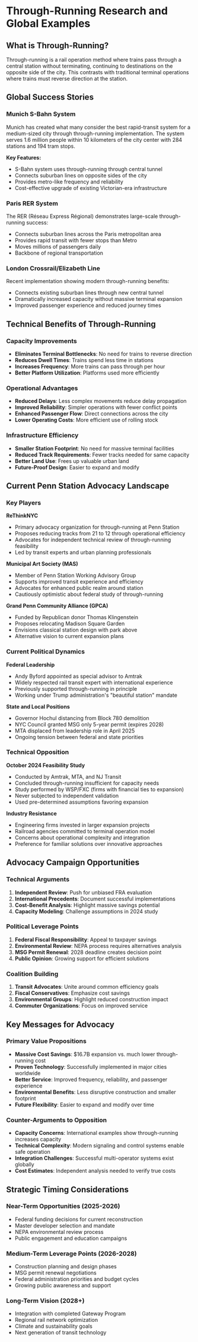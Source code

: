 # Through-Running Research and Global Examples

## What is Through-Running?

Through-running is a rail operation method where trains pass through a central station without terminating, continuing to destinations on the opposite side of the city. This contrasts with traditional terminal operations where trains must reverse direction at the station.

## Global Success Stories

### Munich S-Bahn System
Munich has created what many consider the best rapid-transit system for a medium-sized city through through-running implementation. The system serves 1.6 million people within 10 kilometers of the city center with 284 stations and 194 tram stops.

**Key Features:**
- S-Bahn system uses through-running through central tunnel
- Connects suburban lines on opposite sides of the city
- Provides metro-like frequency and reliability
- Cost-effective upgrade of existing Victorian-era infrastructure

### Paris RER System
The RER (Réseau Express Régional) demonstrates large-scale through-running success:
- Connects suburban lines across the Paris metropolitan area
- Provides rapid transit with fewer stops than Metro
- Moves millions of passengers daily
- Backbone of regional transportation

### London Crossrail/Elizabeth Line
Recent implementation showing modern through-running benefits:
- Connects existing suburban lines through new central tunnel
- Dramatically increased capacity without massive terminal expansion
- Improved passenger experience and reduced journey times

## Technical Benefits of Through-Running

### Capacity Improvements
- **Eliminates Terminal Bottlenecks**: No need for trains to reverse direction
- **Reduces Dwell Times**: Trains spend less time in stations
- **Increases Frequency**: More trains can pass through per hour
- **Better Platform Utilization**: Platforms used more efficiently

### Operational Advantages
- **Reduced Delays**: Less complex movements reduce delay propagation
- **Improved Reliability**: Simpler operations with fewer conflict points
- **Enhanced Passenger Flow**: Direct connections across the city
- **Lower Operating Costs**: More efficient use of rolling stock

### Infrastructure Efficiency
- **Smaller Station Footprint**: No need for massive terminal facilities
- **Reduced Track Requirements**: Fewer tracks needed for same capacity
- **Better Land Use**: Frees up valuable urban land
- **Future-Proof Design**: Easier to expand and modify

## Current Penn Station Advocacy Landscape

### Key Players

**ReThinkNYC**
- Primary advocacy organization for through-running at Penn Station
- Proposes reducing tracks from 21 to 12 through operational efficiency
- Advocates for independent technical review of through-running feasibility
- Led by transit experts and urban planning professionals

**Municipal Art Society (MAS)**
- Member of Penn Station Working Advisory Group
- Supports improved transit experience and efficiency
- Advocates for enhanced public realm around station
- Cautiously optimistic about federal study of through-running

**Grand Penn Community Alliance (GPCA)**
- Funded by Republican donor Thomas Klingenstein
- Proposes relocating Madison Square Garden
- Envisions classical station design with park above
- Alternative vision to current expansion plans

### Current Political Dynamics

**Federal Leadership**
- Andy Byford appointed as special advisor to Amtrak
- Widely respected rail transit expert with international experience
- Previously supported through-running in principle
- Working under Trump administration's "beautiful station" mandate

**State and Local Positions**
- Governor Hochul distancing from Block 780 demolition
- NYC Council granted MSG only 5-year permit (expires 2028)
- MTA displaced from leadership role in April 2025
- Ongoing tension between federal and state priorities

### Technical Opposition

**October 2024 Feasibility Study**
- Conducted by Amtrak, MTA, and NJ Transit
- Concluded through-running insufficient for capacity needs
- Study performed by WSP/FXC (firms with financial ties to expansion)
- Never subjected to independent validation
- Used pre-determined assumptions favoring expansion

**Industry Resistance**
- Engineering firms invested in larger expansion projects
- Railroad agencies committed to terminal operation model
- Concerns about operational complexity and integration
- Preference for familiar solutions over innovative approaches

## Advocacy Campaign Opportunities

### Technical Arguments
1. **Independent Review**: Push for unbiased FRA evaluation
2. **International Precedents**: Document successful implementations
3. **Cost-Benefit Analysis**: Highlight massive savings potential
4. **Capacity Modeling**: Challenge assumptions in 2024 study

### Political Leverage Points
1. **Federal Fiscal Responsibility**: Appeal to taxpayer savings
2. **Environmental Review**: NEPA process requires alternatives analysis
3. **MSG Permit Renewal**: 2028 deadline creates decision point
4. **Public Opinion**: Growing support for efficient solutions

### Coalition Building
1. **Transit Advocates**: Unite around common efficiency goals
2. **Fiscal Conservatives**: Emphasize cost savings
3. **Environmental Groups**: Highlight reduced construction impact
4. **Commuter Organizations**: Focus on improved service

## Key Messages for Advocacy

### Primary Value Propositions
- **Massive Cost Savings**: $16.7B expansion vs. much lower through-running cost
- **Proven Technology**: Successfully implemented in major cities worldwide
- **Better Service**: Improved frequency, reliability, and passenger experience
- **Environmental Benefits**: Less disruptive construction and smaller footprint
- **Future Flexibility**: Easier to expand and modify over time

### Counter-Arguments to Opposition
- **Capacity Concerns**: International examples show through-running increases capacity
- **Technical Complexity**: Modern signaling and control systems enable safe operation
- **Integration Challenges**: Successful multi-operator systems exist globally
- **Cost Estimates**: Independent analysis needed to verify true costs

## Strategic Timing Considerations

### Near-Term Opportunities (2025-2026)
- Federal funding decisions for current reconstruction
- Master developer selection and mandate
- NEPA environmental review process
- Public engagement and education campaigns

### Medium-Term Leverage Points (2026-2028)
- Construction planning and design phases
- MSG permit renewal negotiations
- Federal administration priorities and budget cycles
- Growing public awareness and support

### Long-Term Vision (2028+)
- Integration with completed Gateway Program
- Regional rail network optimization
- Climate and sustainability goals
- Next generation of transit technology
